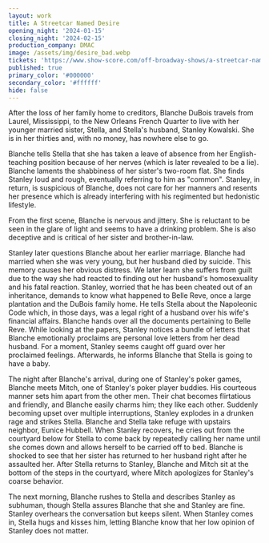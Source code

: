 ```yaml
---
layout: work
title: A Streetcar Named Desire
opening_night: '2024-01-15'
closing_night: '2024-02-15'
production_company: DMAC
image: /assets/img/desire_bad.webp
tickets: 'https://www.show-score.com/off-broadway-shows/a-streetcar-named-desire'
published: true
primary_color: '#000000'
secondary_color: '#ffffff'
hide: false
---
```

After the loss of her family home to creditors, Blanche DuBois travels from Laurel, Mississippi, to the New Orleans French Quarter to live with her younger married sister, Stella, and Stella's husband, Stanley Kowalski. She is in her thirties and, with no money, has nowhere else to go.

Blanche tells Stella that she has taken a leave of absence from her English-teaching position because of her nerves (which is later revealed to be a lie). Blanche laments the shabbiness of her sister's two-room flat. She finds Stanley loud and rough, eventually referring to him as "common". Stanley, in return, is suspicious of Blanche, does not care for her manners and resents her presence which is already interfering with his regimented but hedonistic lifestyle.

From the first scene, Blanche is nervous and jittery. She is reluctant to be seen in the glare of light and seems to have a drinking problem. She is also deceptive and is critical of her sister and brother-in-law.

Stanley later questions Blanche about her earlier marriage. Blanche had married when she was very young, but her husband died by suicide. This memory causes her obvious distress. We later learn she suffers from guilt due to the way she had reacted to finding out her husband's homosexuality and his fatal reaction. Stanley, worried that he has been cheated out of an inheritance, demands to know what happened to Belle Reve, once a large plantation and the DuBois family home. He tells Stella about the Napoleonic Code which, in those days, was a legal right of a husband over his wife's financial affairs. Blanche hands over all the documents pertaining to Belle Reve. While looking at the papers, Stanley notices a bundle of letters that Blanche emotionally proclaims are personal love letters from her dead husband. For a moment, Stanley seems caught off guard over her proclaimed feelings. Afterwards, he informs Blanche that Stella is going to have a baby.

The night after Blanche's arrival, during one of Stanley's poker games, Blanche meets Mitch, one of Stanley's poker player buddies. His courteous manner sets him apart from the other men. Their chat becomes flirtatious and friendly, and Blanche easily charms him; they like each other. Suddenly becoming upset over multiple interruptions, Stanley explodes in a drunken rage and strikes Stella. Blanche and Stella take refuge with upstairs neighbor, Eunice Hubbell. When Stanley recovers, he cries out from the courtyard below for Stella to come back by repeatedly calling her name until she comes down and allows herself to be carried off to bed. Blanche is shocked to see that her sister has returned to her husband right after he assaulted her. After Stella returns to Stanley, Blanche and Mitch sit at the bottom of the steps in the courtyard, where Mitch apologizes for Stanley's coarse behavior.

The next morning, Blanche rushes to Stella and describes Stanley as subhuman, though Stella assures Blanche that she and Stanley are fine. Stanley overhears the conversation but keeps silent. When Stanley comes in, Stella hugs and kisses him, letting Blanche know that her low opinion of Stanley does not matter.
